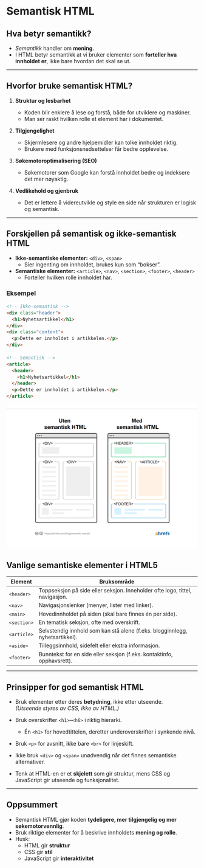 # Semantisk HTML

## Hva betyr semantikk?
- *Semantikk* handler om **mening**.  
- I HTML betyr semantikk at vi bruker elementer som **forteller hva innholdet er**, ikke bare hvordan det skal se ut.

---

## Hvorfor bruke semantisk HTML?
1. **Struktur og lesbarhet**
   - Koden blir enklere å lese og forstå, både for utviklere og maskiner.
   - Man ser raskt hvilken rolle et element har i dokumentet.

2. **Tilgjengelighet**
   - Skjermlesere og andre hjelpemidler kan tolke innholdet riktig.
   - Brukere med funksjonsnedsettelser får bedre opplevelse.

3. **Søkemotoroptimalisering (SEO)**
   - Søkemotorer som Google kan forstå innholdet bedre og indeksere det mer nøyaktig.

4. **Vedlikehold og gjenbruk**
   - Det er lettere å videreutvikle og style en side når strukturen er logisk og semantisk.

---

## Forskjellen på semantisk og ikke-semantisk HTML
- **Ikke-semantiske elementer:** `<div>`, `<span>`
  - Sier ingenting om innholdet, brukes kun som “bokser”.
- **Semantiske elementer:** `<article>`, `<nav>`, `<section>`, `<footer>`, `<header>`
  - Forteller hvilken rolle innholdet har.

### Eksempel
```html
<!-- Ikke-semantisk -->
<div class="header">
  <h1>Nyhetsartikkel</h1>
</div>
<div class="content">
  <p>Dette er innholdet i artikkelen.</p>
</div>

<!-- Semantisk -->
<article>
  <header>
    <h1>Nyhetsartikkel</h1>
  </header>
  <p>Dette er innholdet i artikkelen.</p>
</article>
```

![Semantisk](../Bilder/image.png) 

## Vanlige semantiske elementer i HTML5

| Element     | Bruksområde                                                                 |
|-------------|------------------------------------------------------------------------------|
| `<header>`  | Toppseksjon på side eller seksjon. Inneholder ofte logo, tittel, navigasjon. |
| `<nav>`     | Navigasjonslenker (menyer, lister med linker).                               |
| `<main>`    | Hovedinnholdet på siden (skal bare finnes én per side).                      |
| `<section>` | En tematisk seksjon, ofte med overskrift.                                    |
| `<article>` | Selvstendig innhold som kan stå alene (f.eks. blogginnlegg, nyhetsartikkel). |
| `<aside>`   | Tilleggsinnhold, sidefelt eller ekstra informasjon.                          |
| `<footer>`  | Bunntekst for en side eller seksjon (f.eks. kontaktinfo, opphavsrett).       |

---

## Prinsipper for god semantisk HTML

- Bruk elementer etter deres **betydning**, ikke etter utseende.  
  *(Utseende styres av CSS, ikke av HTML.)*

- Bruk overskrifter `<h1>`–`<h6>` i riktig hierarki.  
  - Én `<h1>` for hovedtittelen, deretter underoverskrifter i synkende nivå.

- Bruk `<p>` for avsnitt, ikke bare `<br>` for linjeskift.

- Ikke bruk `<div>` og `<span>` unødvendig når det finnes semantiske alternativer.

- Tenk at HTML-en er et **skjelett** som gir struktur, mens CSS og JavaScript gir utseende og funksjonalitet.

---

## Oppsummert

- Semantisk HTML gjør koden **tydeligere, mer tilgjengelig og mer søkemotorvennlig**.  
- Bruk riktige elementer for å beskrive innholdets **mening og rolle**.  
- Husk:  
  - HTML gir **struktur**  
  - CSS gir **stil**  
  - JavaScript gir **interaktivitet**

